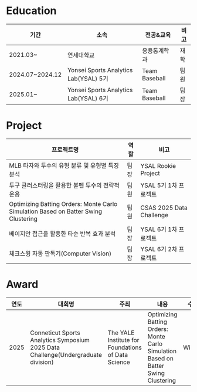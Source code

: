 # Education
|기간|소속|전공&교육|비고|
|--|-----|---|--|
|2021.03~|연세대학교|응용통계학과|재학|
|2024.07~2024.12|Yonsei Sports Analytics Lab(YSAL) 5기|Team Baseball|팀원|
|2025.01~|Yonsei Sports Analytics Lab(YSAL) 6기|Team Baseball|팀장|

# Project
|프로젝트명|역할|비고|
|------|---|---|
|MLB 타자와 투수의 유형 분류 및 유형별 특징 분석|팀장|YSAL Rookie Project|
|투구 클러스터링을 활용한 불펜 투수의 전략적 운용|팀원|YSAL 5기 1차 프로젝트|
|Optimizing Batting Orders: Monte Carlo Simulation Based on Batter Swing Clustering|팀원|CSAS 2025 Data Challenge|
|베이지안 접근을 활용한 타순 반복 효과 분석|팀장|YSAL 6기 1차 프로젝트|
|체크스윙 자동 판독기(Computer Vision)|팀장|YSAL 6기 2차 프로젝트|

# Award
|연도|대회명|주최|내용|수상
|--|---|--|--|--|
|2025|Conneticut Sports Analytics Symposium 2025 Data Challenge(Undergraduate division)|The YALE Institute for Foundations of Data Science| Optimizing Batting Orders: Monte Carlo Simulation Based on Batter Swing Clustering|Winner|
